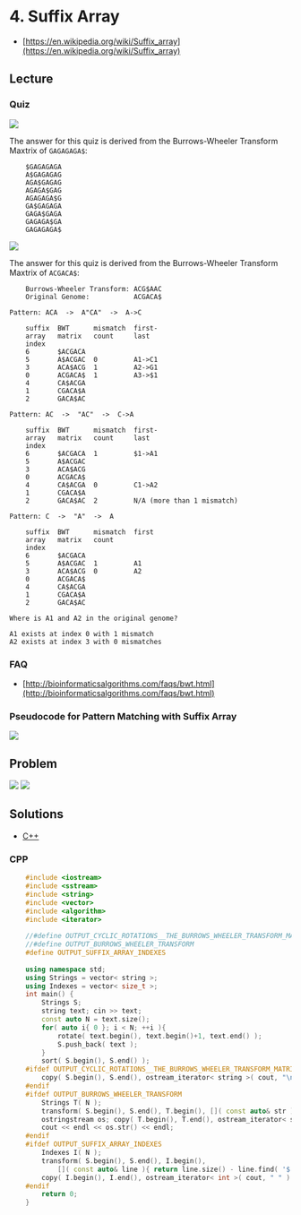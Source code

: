 # 4. Suffix Array
* [https://en.wikipedia.org/wiki/Suffix_array](https://en.wikipedia.org/wiki/Suffix_array)

## Lecture
### Quiz
![](docs/quiz1.png)

The answer for this quiz is derived from the Burrows-Wheeler Transform Maxtrix of ```GAGAGAGA$```:
```
    $GAGAGAGA
    A$GAGAGAG
    AGA$GAGAG
    AGAGA$GAG
    AGAGAGA$G
    GA$GAGAGA
    GAGA$GAGA
    GAGAGA$GA
    GAGAGAGA$
```

![](docs/quiz2.png)

The answer for this quiz is derived from the Burrows-Wheeler Transform Maxtrix of ```ACGACA$```:
```
    Burrows-Wheeler Transform: ACG$AAC
    Original Genome:           ACGACA$
    
Pattern: ACA  ->  A"CA"  ->  A->C

    suffix  BWT      mismatch  first-
    array   matrix   count     last
    index
    6       $ACGACA 
    5       A$ACGAC  0         A1->C1
    3       ACA$ACG  1         A2->G1
    0       ACGACA$  1         A3->$1
    4       CA$ACGA
    1       CGACA$A
    2       GACA$AC

Pattern: AC  ->  "AC"  ->  C->A

    suffix  BWT      mismatch  first-
    array   matrix   count     last
    index
    6       $ACGACA  1         $1->A1
    5       A$ACGAC  
    3       ACA$ACG  
    0       ACGACA$  
    4       CA$ACGA  0         C1->A2
    1       CGACA$A  
    2       GACA$AC  2         N/A (more than 1 mismatch)

Pattern: C  ->  "A"  ->  A

    suffix  BWT      mismatch  first
    array   matrix   count     
    index
    6       $ACGACA
    5       A$ACGAC  1         A1      
    3       ACA$ACG  0         A2
    0       ACGACA$  
    4       CA$ACGA  
    1       CGACA$A  
    2       GACA$AC

Where is A1 and A2 in the original genome?

A1 exists at index 0 with 1 mismatch
A2 exists at index 3 with 0 mismatches

```

### FAQ
* [http://bioinformaticsalgorithms.com/faqs/bwt.html](http://bioinformaticsalgorithms.com/faqs/bwt.html)

### Pseudocode for Pattern Matching with Suffix Array
![](docs/suffix_array_pattern_match.png)

## Problem
![](docs/4_problem1.png)
![](docs/4_problem2.png)

## Solutions
* [C++](#cpp)

### CPP
```cpp
    #include <iostream>
    #include <sstream>
    #include <string>
    #include <vector>
    #include <algorithm>
    #include <iterator>
    
    //#define OUTPUT_CYCLIC_ROTATIONS__THE_BURROWS_WHEELER_TRANSFORM_MATRIX
    //#define OUTPUT_BURROWS_WHEELER_TRANSFORM
    #define OUTPUT_SUFFIX_ARRAY_INDEXES
    
    using namespace std;
    using Strings = vector< string >;
    using Indexes = vector< size_t >;
    int main() {
        Strings S;
        string text; cin >> text;
        const auto N = text.size();
        for( auto i{ 0 }; i < N; ++i ){
            rotate( text.begin(), text.begin()+1, text.end() );
            S.push_back( text );
        }
        sort( S.begin(), S.end() );
    #ifdef OUTPUT_CYCLIC_ROTATIONS__THE_BURROWS_WHEELER_TRANSFORM_MATRIX
        copy( S.begin(), S.end(), ostream_iterator< string >( cout, "\n" ) );
    #endif
    #ifdef OUTPUT_BURROWS_WHEELER_TRANSFORM
        Strings T( N );
        transform( S.begin(), S.end(), T.begin(), []( const auto& str ){ return str.back(); });
        ostringstream os; copy( T.begin(), T.end(), ostream_iterator< string >( os, "" ) );
        cout << endl << os.str() << endl;
    #endif
    #ifdef OUTPUT_SUFFIX_ARRAY_INDEXES
        Indexes I( N );
        transform( S.begin(), S.end(), I.begin(),
            []( const auto& line ){ return line.size() - line.find( '$' ) - 1; }); // -1 for 0-based indexing
        copy( I.begin(), I.end(), ostream_iterator< int >( cout, " " ) );
    #endif
        return 0;
    }
```
